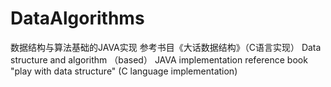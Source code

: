 # DataAlgorithms
数据结构与算法基础的JAVA实现 参考书目《大话数据结构》（C语言实现） 
Data structure and algorithm （based） JAVA implementation reference book "play with data structure" (C language implementation)
